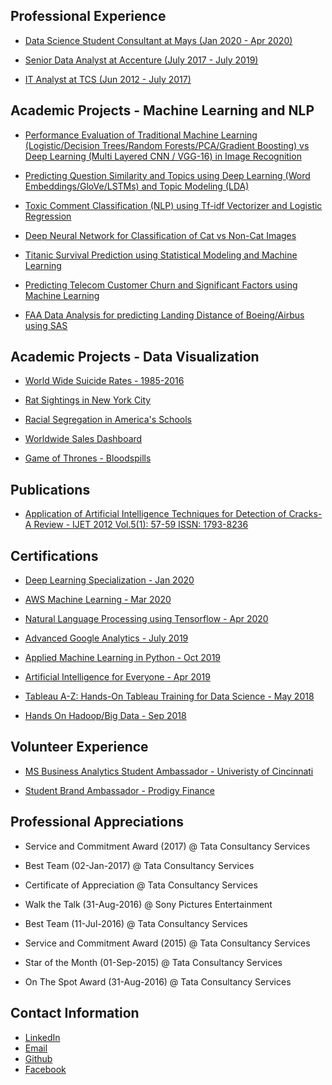 ## Professional Experience

- [Data Science Student Consultant at Mays (Jan 2020 - Apr 2020)](https://www.macys.com)

- [Senior Data Analyst at Accenture (July 2017 - July 2019)](https://www.accenture.com/us-en)

- [IT Analyst at TCS (Jun 2012 - July 2017)](https://www.tcs.com)




## Academic Projects - Machine Learning and NLP

- [Performance Evaluation of Traditional Machine Learning (Logistic/Decision Trees/Random Forests/PCA/Gradient Boosting) vs Deep Learning (Multi Layered CNN / VGG-16) in Image Recognition](https://github.com/sagar-sahoo/Traditional-ML-vs-Deep-Learning)

- [Predicting Question Similarity and Topics using Deep Learning (Word Embeddings/GloVe/LSTMs) and Topic Modeling (LDA)](https://github.com/sagar-sahoo/Question-Similarity-and-Topic-Modeling-using-Deep-Learning-and-LDA)

- [Toxic Comment Classification (NLP) using Tf-idf Vectorizer and Logistic Regression](https://github.com/sagar-sahoo/Toxic-Comment-Classification)

- [Deep Neural Network for Classification of Cat vs Non-Cat Images](https://github.com/sagar-sahoo/Deep-Neural-Network-for-Image-Classification)

- [Titanic Survival Prediction using Statistical Modeling and Machine Learning](https://github.com/sagar-sahoo/Titanic-Survival-Modeling)

- [Predicting Telecom Customer Churn and Significant Factors using Machine Learning](https://github.com/sagar-sahoo/Telecom-Customer-Churn)

- [FAA Data Analysis for predicting Landing Distance of Boeing/Airbus using SAS](https://github.com/sagar-sahoo/FAA-Analysis)




## Academic Projects - Data Visualization

- [World Wide Suicide Rates - 1985-2016](https://public.tableau.com/profile/sagar.sahoo#!/vizhome/TWorldWideSuicideRates/WorldSuicideStatistics)

- [Rat Sightings in New York City](https://public.tableau.com/profile/sagar.sahoo#!/vizhome/RatSightingsinNYC_15816098505950/RatSightings)

- [Racial Segregation in America's Schools](https://public.tableau.com/profile/sagar.sahoo#!/vizhome/RacialSegregation_15811339486320/RacialSegregation)

- [Worldwide Sales Dashboard](https://public.tableau.com/profile/sagar.sahoo#!/vizhome/Customer_15810341164900/WorldwideSales)

- [Game of Thrones - Bloodspills](https://public.tableau.com/profile/sagar.sahoo#!/vizhome/Sat_Project/GOTStoryLine)




## Publications

- [Application of Artificial Intelligence Techniques for Detection of Cracks-A Review - IJET 2012 Vol.5(1): 57-59 ISSN: 1793-8236](http://www.ijetch.org/papers/510-M058.pdf)



## Certifications

- [Deep Learning Specialization - Jan 2020](https://www.coursera.org/account/accomplishments/specialization/certificate/7MBNVWEBJJV2)

- [AWS Machine Learning - Mar 2020](https://www.coursera.org/account/accomplishments/certificate/8KX9VUXBUXBB)

- [Natural Language Processing using Tensorflow - Apr 2020](https://www.coursera.org/account/accomplishments/certificate/3AVDX6QNJ9KL)

- [Advanced Google Analytics - July 2019](https://analytics.google.com/analytics/academy/certificate/qIGtqA0gRmOy0xx9BtY2Aw)

- [Applied Machine Learning in Python - Oct 2019](https://www.coursera.org/account/accomplishments/certificate/24N2RRVPBCUR)

- [Artificial Intelligence for Everyone - Apr 2019](https://www.coursera.org/account/accomplishments/certificate/T8VGKJB29QKQ)

- [Tableau A-Z: Hands-On Tableau Training for Data Science - May 2018](https://www.udemy.com/certificate/UC-TB6XLYQB/)

- [Hands On Hadoop/Big Data - Sep 2018](https://www.udemy.com/certificate/UC-SHCFQV96/)




## Volunteer Experience

- [MS Business Analytics Student Ambassador - Univeristy of Cincinnati](https://business.uc.edu/academics/specialized-masters/business-analytics.html)

- [Student Brand Ambassador - Prodigy Finance](https://prodigyfinance.com)




## Professional Appreciations

- Service and Commitment Award (2017) @ Tata Consultancy Services

- Best Team (02-Jan-2017) @ Tata Consultancy Services

- Certificate of Appreciation @ Tata Consultancy Services

- Walk the Talk  (31-Aug-2016) @ Sony Pictures Entertainment

- Best Team (11-Jul-2016) @ Tata Consultancy Services

- Service and Commitment Award (2015) @ Tata Consultancy Services

- Star of the Month (01-Sep-2015) @ Tata Consultancy Services

- On The Spot Award (31-Aug-2016) @ Tata Consultancy Services



## Contact Information

 - [LinkedIn](https://www.linkedin.com/in/sagar-sahoo/)
 - [Email](sssagarsahoo@gmail.com)
 - [Github](https://github.com/sagar-sahoo)
 - [Facebook](https://www.facebook.com/sagar.sahoo.35)
